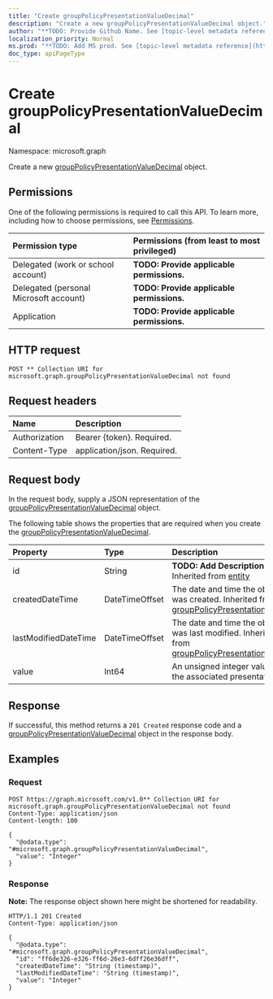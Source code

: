 ```yaml
---
title: "Create groupPolicyPresentationValueDecimal"
description: "Create a new groupPolicyPresentationValueDecimal object."
author: "**TODO: Provide Github Name. See [topic-level metadata reference](https://msgo.azurewebsites.net/add/document/guidelines/metadata.html#topic-level-metadata)**"
localization_priority: Normal
ms.prod: "**TODO: Add MS prod. See [topic-level metadata reference](https://msgo.azurewebsites.net/add/document/guidelines/metadata.html#topic-level-metadata)**"
doc_type: apiPageType
---
```


# Create groupPolicyPresentationValueDecimal
Namespace: microsoft.graph



Create a new [groupPolicyPresentationValueDecimal](../resources/grouppolicypresentationvaluedecimal.md) object.

## Permissions
One of the following permissions is required to call this API. To learn more, including how to choose permissions, see [Permissions](/graph/permissions-reference).

|Permission type|Permissions (from least to most privileged)|
|:---|:---|
|Delegated (work or school account)|**TODO: Provide applicable permissions.**|
|Delegated (personal Microsoft account)|**TODO: Provide applicable permissions.**|
|Application|**TODO: Provide applicable permissions.**|

## HTTP request

<!-- {
  "blockType": "ignored"
}
-->
``` http
POST ** Collection URI for microsoft.graph.groupPolicyPresentationValueDecimal not found
```

## Request headers
|Name|Description|
|:---|:---|
|Authorization|Bearer {token}. Required.|
|Content-Type|application/json. Required.|

## Request body
In the request body, supply a JSON representation of the [groupPolicyPresentationValueDecimal](../resources/grouppolicypresentationvaluedecimal.md) object.

The following table shows the properties that are required when you create the [groupPolicyPresentationValueDecimal](../resources/grouppolicypresentationvaluedecimal.md).

|Property|Type|Description|
|:---|:---|:---|
|id|String|**TODO: Add Description** Inherited from [entity](../resources/entity.md)|
|createdDateTime|DateTimeOffset|The date and time the object was created. Inherited from [groupPolicyPresentationValue](../resources/grouppolicypresentationvalue.md)|
|lastModifiedDateTime|DateTimeOffset|The date and time the object was last modified. Inherited from [groupPolicyPresentationValue](../resources/grouppolicypresentationvalue.md)|
|value|Int64|An unsigned integer value for the associated presentation.|



## Response

If successful, this method returns a `201 Created` response code and a [groupPolicyPresentationValueDecimal](../resources/grouppolicypresentationvaluedecimal.md) object in the response body.

## Examples

### Request
<!-- {
  "blockType": "request",
  "name": "create_grouppolicypresentationvaluedecimal_from_"
}
-->
``` http
POST https://graph.microsoft.com/v1.0** Collection URI for microsoft.graph.groupPolicyPresentationValueDecimal not found
Content-Type: application/json
Content-length: 100

{
  "@odata.type": "#microsoft.graph.groupPolicyPresentationValueDecimal",
  "value": "Integer"
}
```


### Response
**Note:** The response object shown here might be shortened for readability.
<!-- {
  "blockType": "response",
  "truncated": true,
  "@odata.type": "microsoft.graph.groupPolicyPresentationValueDecimal"
}
-->
``` http
HTTP/1.1 201 Created
Content-Type: application/json

{
  "@odata.type": "#microsoft.graph.groupPolicyPresentationValueDecimal",
  "id": "ff6de326-e326-ff6d-26e3-6dff26e36dff",
  "createdDateTime": "String (timestamp)",
  "lastModifiedDateTime": "String (timestamp)",
  "value": "Integer"
}
```

